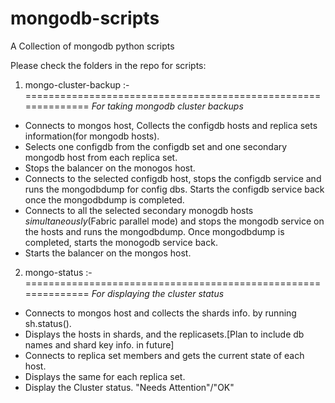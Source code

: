 mongodb-scripts
===============

A Collection of mongodb python scripts

Please check the folders in the repo for scripts:

1. mongo-cluster-backup :- 
==============================================================
*For taking mongodb cluster backups*
- Connects to mongos host, Collects the configdb hosts and replica sets information(for mongodb hosts). 
- Selects one configdb from the configdb set and one secondary mongodb host from each replica set. 
- Stops the balancer on the monogos host.
- Connects to the selected configdb host, stops the configdb service and runs the mongodbdump for config dbs. Starts the configdb service back once the mongodbdump is completed.
- Connects to all the selected secondary monogdb hosts *simultaneously*(Fabric parallel mode) and stops the mongodb service on the hosts and runs the mongodbdump. Once mongodbdump is completed, starts the monogodb service back. 
- Starts the balancer on the mongos host.

2. mongo-status :-
==============================================================
*For displaying the cluster status*
- Connects to mongos host and collects the shards info. by running sh.status().
- Displays the hosts in shards, and the replicasets.[Plan to include db names and shard key info. in future]
- Connects to replica set members and gets the current state of each host. 
- Displays the same for each replica set. 
- Display the Cluster status. "Needs Attention"/"OK" 
